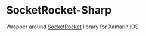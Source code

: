 SocketRocket-Sharp
==================

Wrapper around [SocketRocket](https://github.com/square/SocketRocket/) library for Xamarin iOS.
